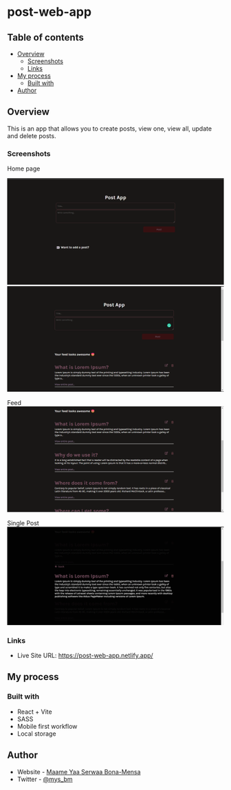# post-web-app


## Table of contents

- [Overview](#overview)
  - [Screenshots](#screenshots)
  - [Links](#links)
- [My process](#my-process)
  - [Built with](#built-with)
- [Author](#author)


## Overview

This is an app that allows you to create posts, view one, view all, update and delete posts.

### Screenshots

Home page

![](./public/no-post-home-page.png)
![](./public/post-home-page.png)

Feed
![](./public/feed.png)

Single Post 
![](./public/single-post-page.png)


### Links

- Live Site URL: https://post-web-app.netlify.app/


## My process

### Built with

- React + Vite
- SASS
- Mobile first workflow
- Local storage


## Author

- Website - [Maame Yaa Serwaa Bona-Mensa](https://mbonamensa.netlify.app)
- Twitter - [@mys_bm](https://www.twitter.com/mys_bm)